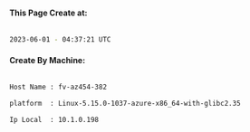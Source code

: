 
   
#### This Page Create at:

```bash

2023-06-01 - 04:37:21 UTC

```

#### Create By Machine:

```bash

Host Name : fv-az454-382

platform  : Linux-5.15.0-1037-azure-x86_64-with-glibc2.35

Ip Local  : 10.1.0.198

```

